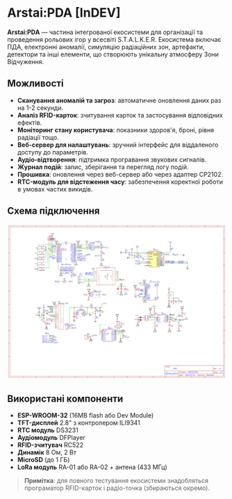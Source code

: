 # Arstai:PDA [InDEV]

**Arstai:PDA** — частина інтегрованої екосистеми для організації та проведення рольових ігор у всесвіті S.T.A.L.K.E.R. Екосистема включає ПДА, електронні аномалії, симуляцію радіаційних зон, артефакти, детектори та інші елементи, що створюють унікальну атмосферу Зони Відчуження.

## Можливості
- **Сканування аномалій та загроз**: автоматичне оновлення даних раз на 1-2 секунди.
- **Аналіз RFID-карток**: зчитування карток та застосування відповідних ефектів.
- **Моніторинг стану користувача**: показники здоров'я, броні, рівня радіації тощо.
- **Веб-сервер для налаштувань**: зручний інтерфейс для віддаленого доступу до параметрів.
- **Аудіо-відтворення**: підтримка програвання звукових сигналів.
- **Журнал подій**: запис, зберігання та перегляд логу подій.
- **Прошивка**: оновлення через веб-сервер або через адаптер CP2102.
- **RTC-модуль для відстеження часу**: забезпечення коректної роботи в умовах частих викидів.

## Схема підключення
![promo](/Schem.png)

## Використані компоненти
- **ESP-WROOM-32** (16MB flash або Dev Module)
- **TFT-дисплей** 2.8" з контролером ILI9341
- **RTC модуль** DS3231
- **Аудіомодуль** DFPlayer
- **RFID-зчитувач** RC522
- **Динамік** 8 Ом, 2 Вт
- **MicroSD** (до 1 ГБ)
- **LoRa модуль** RA-01 або RA-02 + антена (433 МГц)

> **Примітка**: для повного тестування екосистеми знадобляться програматор RFID-карток і радіо-точка (збираються окремо).
